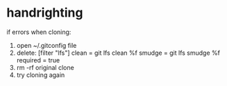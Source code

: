 # handrighting

if errors when cloning:
  1. open ~/.gitconfig file
  2. delete: 
    [filter "lfs"]
      clean = git lfs clean %f
      smudge = git lfs smudge %f
      required = true
  3. rm -rf original clone
  4. try cloning again
